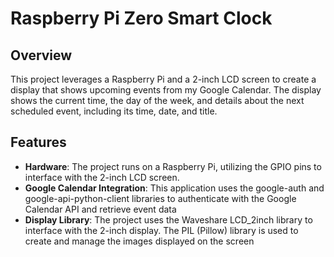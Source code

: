 # Raspberry Pi Zero Smart Clock

## Overview
This project leverages a Raspberry Pi and a 2-inch LCD screen to create a display that shows upcoming events from my Google Calendar. The display shows the current time, the day of the week, and details about the next scheduled event, including its time, date, and title.


## Features
- **Hardware**: The project runs on a Raspberry Pi, utilizing the GPIO pins to interface with the 2-inch LCD screen.
- **Google Calendar Integration**: This application uses the google-auth and google-api-python-client libraries to authenticate
with the Google Calendar API and retrieve event data
- **Display Library**: The project uses the Waveshare LCD_2inch library to interface with the 2-inch display.
The PIL (Pillow) library is used to create and manage the images displayed on the screen
